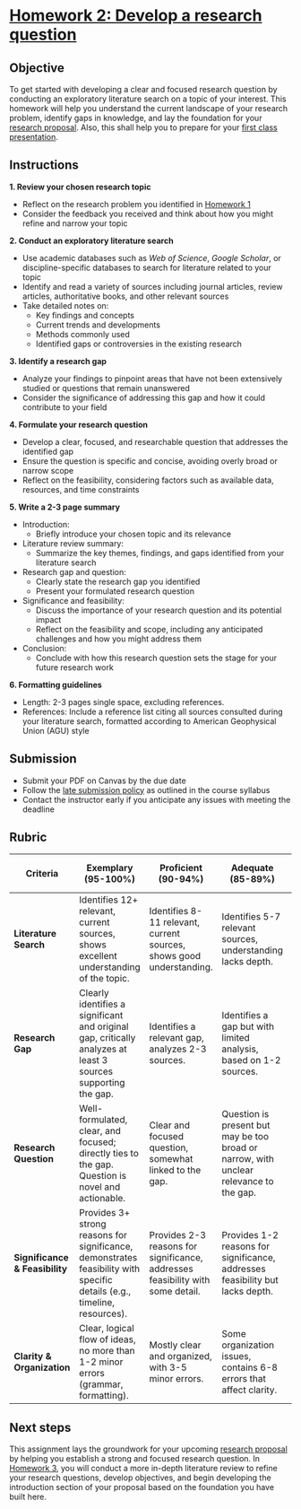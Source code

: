 # [Homework 2: Develop a research question](https://aselshall.github.io/rm/hw/hw2)

## Objective
To get started with developing a clear and focused research question by conducting an exploratory literature search on a topic of your interest. This homework will help you understand the current landscape of your research problem, identify gaps in knowledge, and lay the foundation for your [research proposal](https://aselshall.github.io/rm/hw/proposal-hw). Also, this shall help you to prepare for your [first class presentation](https://aselshall.github.io/rm/hw/class-presentation1).

## Instructions

**1. Review your chosen research topic**
- Reflect on the research problem you identified in [Homework 1](https://aselshall.github.io/rm/hw/hw1)
- Consider the feedback you received and think about how you might refine and narrow your topic

**2. Conduct an exploratory literature search**
- Use academic databases such as *Web of Science*, *Google Scholar*, or discipline-specific databases to search for literature related to your topic
- Identify and read a variety of sources including journal articles, review articles, authoritative books, and other relevant sources
- Take detailed notes on:
  - Key findings and concepts
  - Current trends and developments
  - Methods commonly used
  - Identified gaps or controversies in the existing research

**3. Identify a research gap**
- Analyze your findings to pinpoint areas that have not been extensively studied or questions that remain unanswered
- Consider the significance of addressing this gap and how it could contribute to your field

**4. Formulate your research question**
- Develop a clear, focused, and researchable question that addresses the identified gap
- Ensure the question is specific and concise, avoiding overly broad or narrow scope
- Reflect on the feasibility, considering factors such as available data, resources, and time constraints

**5. Write a 2-3 page summary**
- Introduction:
  - Briefly introduce your chosen topic and its relevance
- Literature review summary:
  - Summarize the key themes, findings, and gaps identified from your literature search
- Research gap and question:
  - Clearly state the research gap you identified
  - Present your formulated research question
- Significance and feasibility:
  - Discuss the importance of your research question and its potential impact
  - Reflect on the feasibility and scope, including any anticipated challenges and how you might address them
- Conclusion:
  - Conclude with how this research question sets the stage for your future research work

**6. Formatting guidelines**
- Length: 2-3 pages single space, excluding references.
- References: Include a reference list citing all sources consulted during your literature search, formatted according to American Geophysical Union (AGU) style 

## Submission
- Submit your PDF on Canvas by the due date
- Follow the [late submission policy](https://aselshall.github.io/rm#late-assignment-and-report-policy) as outlined in the course syllabus
- Contact the instructor early if you anticipate any issues with meeting the deadline

## Rubric

| **Criteria**               | **Exemplary (95-100%)**                       | **Proficient (90-94%)**                   | **Adequate (85-89%)**                     | **Needs Improvement (75-84%)**            | **Incomplete (<75%)**                     | **Weight** |
|----------------------------|-----------------------------------------------|-------------------------------------------|-------------------------------------------|-------------------------------------------|-------------------------------------------|------------|
| **Literature Search**       | Identifies 12+ relevant, current sources, shows excellent understanding of the topic. | Identifies 8-11 relevant, current sources, shows good understanding. | Identifies 5-7 relevant sources, understanding lacks depth. | Identifies fewer than 5 sources, understanding is weak. | No sources identified or irrelevant sources. | 30%       |
| **Research Gap**            | Clearly identifies a significant and original gap, critically analyzes at least 3 sources supporting the gap. | Identifies a relevant gap, analyzes 2-3 sources. | Identifies a gap but with limited analysis, based on 1-2 sources. | Gap is vague, not well-supported by sources. | No gap identified or poorly supported. | 20%       |
| **Research Question**       | Well-formulated, clear, and focused; directly ties to the gap. Question is novel and actionable. | Clear and focused question, somewhat linked to the gap. | Question is present but may be too broad or narrow, with unclear relevance to the gap. | Unclear or poorly formulated research question. | No research question provided. | 25%       |
| **Significance & Feasibility** | Provides 3+ strong reasons for significance, demonstrates feasibility with specific details (e.g., timeline, resources). | Provides 2-3 reasons for significance, addresses feasibility with some detail. | Provides 1-2 reasons for significance, addresses feasibility but lacks depth. | Weak or vague discussion of significance, limited feasibility consideration. | No discussion of significance or feasibility. | 15%       |
| **Clarity & Organization**  | Clear, logical flow of ideas, no more than 1-2 minor errors (grammar, formatting). | Mostly clear and organized, with 3-5 minor errors. | Some organization issues, contains 6-8 errors that affect clarity. | Disorganized, more than 8 errors, difficult to follow. | Disorganized, many errors, hard to understand. | 10%       |

## Next steps
This assignment lays the groundwork for your upcoming [research proposal](https://aselshall.github.io/rm/hw/proposal-hw) by helping you establish a strong and focused research question. In [Homework 3](https://aselshall.github.io/rm/hw/hw3), you will conduct a more in-depth literature review to refine your research questions, develop objectives, and begin developing the introduction section of your proposal based on the foundation you have built here.
